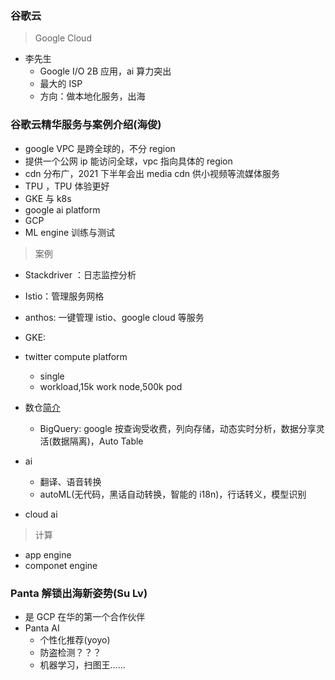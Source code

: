 ### 谷歌云

> Google Cloud

- 李先生
  - Google I/O 2B 应用，ai 算力突出
  - 最大的 ISP
  - 方向：做本地化服务，出海

### 谷歌云精华服务与案例介绍(海俊)

- google VPC 是跨全球的，不分 region
- 提供一个公网 ip 能访问全球，vpc 指向具体的 region
- cdn 分布广，2021 下半年会出 media cdn 供小视频等流媒体服务
- TPU ，TPU 体验更好
- GKE 与 k8s
- google ai platform
- GCP
- ML engine 训练与测试

> 案例

- Stackdriver ：日志监控分析
- Istio：管理服务网格
- anthos: 一键管理 istio、google cloud 等服务
- GKE:
- twitter compute platform
  - single
  - workload,15k work node,500k pod
- 数仓[简介](https://juejin.cn/post/6854573217034534919)

  - BigQuery: google 按查询受收费，列向存储，动态实时分析，数据分享灵活(数据隔离)，Auto Table

- ai

  - 翻译、语音转换
  - autoML(无代码，黑话自动转换，智能的 i18n)，行话转义，模型识别

- cloud ai

> 计算

- app engine
- componet engine

### Panta 解锁出海新姿势(Su Lv)

- 是 GCP 在华的第一个合作伙伴
- Panta AI
  - 个性化推荐(yoyo)
  - 防盗检测？？？
  - 机器学习，扫图王……
